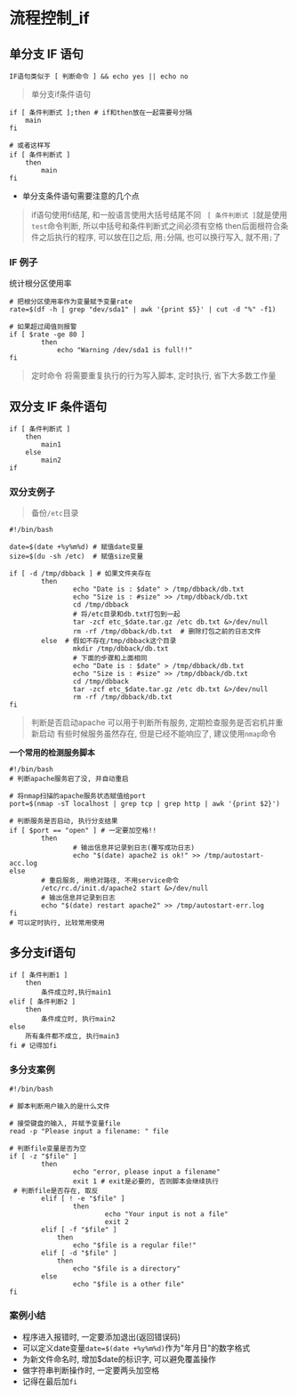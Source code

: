 # 流程控制_if


## 单分支 IF 语句

    IF语句类似于 [ 判断命令 ] && echo yes || echo no
    
> 单分支if条件语句

```
if [ 条件判断式 ];then # if和then放在一起需要号分隔
    main
fi

# 或者这样写
if [ 条件判断式 ]
    then
        main
fi
```

* 单分支条件语句需要注意的几个点
> if语句使用fi结尾, 和一般语言使用大括号结尾不同
>` [ 条件判断式 ]`就是使用`test`命令判断, 所以中括号和条件判断式之间必须有空格
> then后面根符合条件之后执行的程序, 可以放在[]之后, 用`;`分隔, 也可以换行写入, 就不用`;`了

### IF 例子

统计根分区使用率
```
# 把根分区使用率作为变量赋予变量rate
rate=$(df -h | grep "dev/sda1" | awk '{print $5}' | cut -d "%" -f1)

# 如果超过阈值则报警
if [ $rate -ge 80 ]
        then
            echo "Warning /dev/sda1 is full!!"
fi

```
> 定时命令
> 将需要重复执行的行为写入脚本, 定时执行, 省下大多数工作量

## 双分支 IF 条件语句

```
if [ 条件判断式 ]
    then
        main1
    else
        main2
if
```

### 双分支例子

> 备份`/etc`目录

```
#!/bin/bash

date=$(date +%y%m%d) # 赋值date变量
size=$(du -sh /etc)  # 赋值size变量

if [ -d /tmp/dbback ] # 如果文件夹存在
        then
                echo "Date is : $date" > /tmp/dbback/db.txt
                echo "Size is : #size" >> /tmp/dbback/db.txt
                cd /tmp/dbback
                # 将/etc目录和db.txt打包到一起
                tar -zcf etc_$date.tar.gz /etc db.txt &>/dev/null
                rm -rf /tmp/dbback/db.txt  # 删除打包之前的日志文件
        else  # 假如不存在/tmp/dbback这个目录
                mkdir /tmp/dbback/db.txt
                # 下面的步骤和上面相同
                echo "Date is : $date" > /tmp/dbback/db.txt
                echo "Size is : #size" >> /tmp/dbback/db.txt
                cd /tmp/dbback
                tar -zcf etc_$date.tar.gz /etc db.txt &>/dev/null
                rm -rf /tmp/dbback/db.txt
fi
```

> 判断是否启动apache
> 可以用于判断所有服务, 定期检查服务是否宕机并重新启动
> 有些时候服务虽然存在, 但是已经不能响应了, 建议使用`nmap`命令

**一个常用的检测服务脚本**

```
#!/bin/bash
# 判断apache服务宕了没, 并自动重启
  
# 将nmap扫描的apache服务状态赋值给port
port=$(nmap -sT localhost | grep tcp | grep http | awk '{print $2}')

# 判断服务是否启动, 执行分支结果 
if [ $port == "open" ] # 一定要加空格!!
        then    
                # 输出信息并记录到日志(覆写成功日志)
                echo "$(date) apache2 is ok!" >> /tmp/autostart-acc.log
else    
        # 重启服务, 用绝对路径, 不用service命令
        /etc/rc.d/init.d/apache2 start &>/dev/null
        # 输出信息并记录到日志
        echo "$(date) restart apache2" >> /tmp/autostart-err.log
fi
# 可以定时执行, 比较常用使用
```



## 多分支if语句

```
if [ 条件判断1 ]
    then
        条件成立时,执行main1
elif [ 条件判断2 ]
    then
        条件成立时, 执行main2
else
    所有条件都不成立, 执行main3
fi # 记得加fi
```

### 多分支案例

```
#!/bin/bash

# 脚本判断用户输入的是什么文件

# 接受键盘的输入, 并赋予变量file
read -p "Please input a filename: " file

# 判断file变量是否为空
if [ -z "$file" ]
        then
                echo "error, please input a filename"
                exit 1 # exit是必要的, 否则脚本会继续执行
 # 判断file是否存在, 取反
        elif [ ! -e "$file" ]
                then
                        echo "Your input is not a file"
                        exit 2
        elif [ -f "$file" ]
            then
                echo "$file is a regular file!"
        elif [ -d "$file" ]
            then
                echo "$file is a directory"
        else
                echo "$file is a other file"
fi
```

### 案例小结

* 程序进入报错时, 一定要添加退出(返回错误码)
* 可以定义date变量`date=$(date +%y%m%d)`作为"年月日"的数字格式
* 为新文件命名时, 增加$date的标识字, 可以避免覆盖操作
* 做字符串判断操作时, 一定要两头加空格
* 记得在最后加`fi`